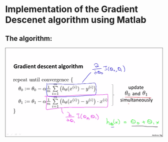 # Implementation of the Gradient Descenet algorithm using Matlab
## The algorithm:
![alt text](https://github.com/habbichelotfi/gradientde/blob/master/gradient_descent.png?raw=true)
